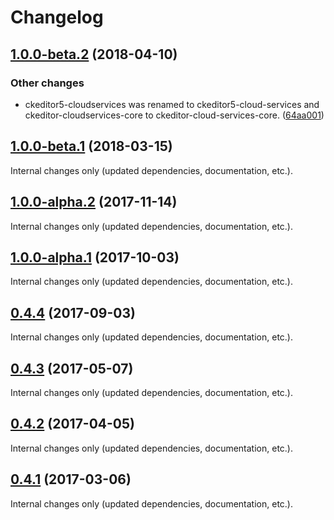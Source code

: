 Changelog
=========

## [1.0.0-beta.2](https://github.com/ckeditor/ckeditor5-markdown-gfm/compare/v1.0.0-beta.1...v1.0.0-beta.2) (2018-04-10)

### Other changes

* ckeditor5-cloudservices was renamed to ckeditor5-cloud-services and ckeditor-cloudservices-core to ckeditor-cloud-services-core. ([64aa001](https://github.com/ckeditor/ckeditor5-markdown-gfm/commit/64aa001))


## [1.0.0-beta.1](https://github.com/ckeditor/ckeditor5-markdown-gfm/compare/v1.0.0-alpha.2...v1.0.0-beta.1) (2018-03-15)

Internal changes only (updated dependencies, documentation, etc.).


## [1.0.0-alpha.2](https://github.com/ckeditor/ckeditor5-markdown-gfm/compare/v1.0.0-alpha.1...v1.0.0-alpha.2) (2017-11-14)

Internal changes only (updated dependencies, documentation, etc.).

## [1.0.0-alpha.1](https://github.com/ckeditor/ckeditor5-markdown-gfm/compare/v0.4.4...v1.0.0-alpha.1) (2017-10-03)

Internal changes only (updated dependencies, documentation, etc.).


## [0.4.4](https://github.com/ckeditor/ckeditor5-markdown-gfm/compare/v0.4.3...v0.4.4) (2017-09-03)

Internal changes only (updated dependencies, documentation, etc.).


## [0.4.3](https://github.com/ckeditor/ckeditor5-markdown-gfm/compare/v0.4.2...v0.4.3) (2017-05-07)

Internal changes only (updated dependencies, documentation, etc.).


## [0.4.2](https://github.com/ckeditor/ckeditor5-markdown-gfm/compare/v0.4.1...v0.4.2) (2017-04-05)

Internal changes only (updated dependencies, documentation, etc.).


## [0.4.1](https://github.com/ckeditor/ckeditor5-markdown-gfm/compare/v0.4.0...v0.4.1) (2017-03-06)

Internal changes only (updated dependencies, documentation, etc.).
